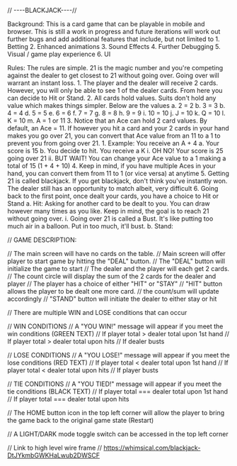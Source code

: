// ----BLACKJACK----//


Background:
  This is a card game that can be playable in mobile and browser. This is still a work in progress and future iterations will
  work out further bugs and add additional features that include, but not limited to
    1. Betting
    2. Enhanced animations
    3. Sound Effects
    4. Further Debugging
    5. Visual / game play experience
    6. UI

Rules:
  The rules are simple. 21 is the magic number and you're competing against the dealer to get closest to 21 without going over. Going over will warrant an instant loss.
    1. The player and the dealer will receive 2 cards. However, you will only be able to see 1 of the dealer cards. From here you can decide to Hit or Stand.
    2. All cards hold values. Suits don't hold any value which makes things simpler. Below are the values
      a. 2 = 2
      b. 3 = 3
      b. 4 = 4
      d. 5 = 5
      e. 6 = 6
      f. 7 = 7
      g. 8 = 8
      h. 9 = 9
      i. 10 = 10
      j. J = 10
      k. Q = 10
      l. K = 10
      m. A = 1 or 11 
    3. Notice that an Ace can hold 2 card values.  By default, an Ace = 11. If however you hit a card and your 2 cards in your hand makes you go over 21, you can convert that Ace value from an 11 to a 1 to prevent you from going over 21. 
          1. Example: You receive an A + 4
             a. Your score is 15
             b. You decide to hit. You receive a K
                i. OH NO! Your score is 25 going over 21
                ii. BUT WAIT! You can change your Ace value to a 1 making a total of 15 (1 + 4 + 10)
    4. Keep in mind, if you have multiple Aces in your hand, you can convert them from 11 to 1 (or vice versa) at anytime
    5. Getting 21 is called blackjack. If you get blackjack, don't think you've instantly won. The dealer still has an opportunity to match albeit, very difficult
    6. Going back to the first point, once dealt your cards, you have a choice to Hit or Stand
       a. Hit: Asking for another card to be dealt to you. You can draw however many times as you like. Keep in mind, the goal is to reach 21 without going over. 
          i. Going over 21 is called a Bust. It's like putting too much air in a balloon. Put in too much, it'll bust. 
       b. Stand: 





// GAME DESCRIPTION:

// The main screen will have no cards on the table.
// Main screen will offer player to start game by hitting the "DEAL" button. 
// The "DEAL" button will initialize the game to start
  // The dealer and the player will each get 2 cards. 
  // The count circle will display the sum of the 2 cards for the dealer and player
// The player has a choice of either "HIT" or "STAY"
  // "HIT" button allows the player to be dealt one more card. 
    // the count/sum will update accordingly
  // "STAND" button will initiate the dealer to either stay or hit

// There are multiple WIN and LOSE conditions that can occur

// WIN CONDITIONS
// A "YOU WIN!" message will appear if you meet the win conditions (GREEN TEXT)
  // If player total > dealer total upon 1st hand
  // If player total > dealer total upon hits
  // If dealer busts

// LOSE CONDITIONS
// A "YOU LOSE!" message will appear if you meet the lose conditions (RED TEXT)
  // If player total < dealer total upon 1st hand
  // If player total < dealer total upon hits
  // If player busts

// TIE CONDITIONS
// A "YOU TIED!" message will appear if you meet the tie conditions (BLACK TEXT)
  // If player total === dealer total upon 1st hand
  // If player total === dealer total upon hits

// The HOME button icon in the top left corner will allow the player to bring the game back to the original game state (Restart)

// A LIGHT/DARK mode toggle switch can be accessed in the top left corner


// Link to high level wire frame
// https://whimsical.com/blackjack-DtJYkmbGWKHaLwub2DWSCF
